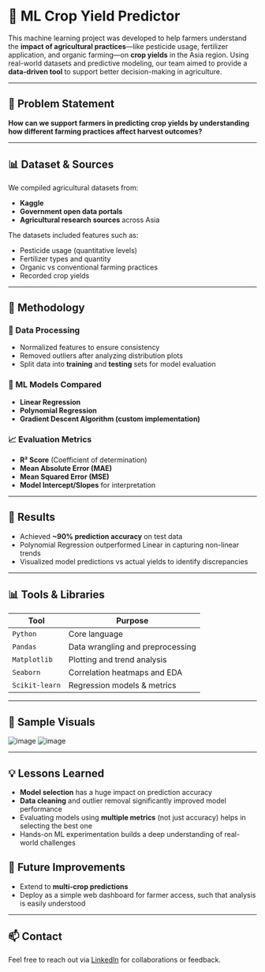 # 🌾 ML Crop Yield Predictor

This machine learning project was developed to help farmers understand the **impact of agricultural practices**—like pesticide usage, fertilizer application, and organic farming—on **crop yields** in the Asia region. Using real-world datasets and predictive modeling, our team aimed to provide a **data-driven tool** to support better decision-making in agriculture.

---

## 📌 Problem Statement

**How can we support farmers in predicting crop yields by understanding how different farming practices affect harvest outcomes?**

---

## 📊 Dataset & Sources

We compiled agricultural datasets from:
- **Kaggle**
- **Government open data portals**
- **Agricultural research sources** across Asia

The datasets included features such as:
- Pesticide usage (quantitative levels)
- Fertilizer types and quantity
- Organic vs conventional farming practices
- Recorded crop yields

---

## 🧠 Methodology

### 📂 Data Processing
- Normalized features to ensure consistency
- Removed outliers after analyzing distribution plots
- Split data into **training** and **testing** sets for model evaluation

### 🤖 ML Models Compared
- **Linear Regression**
- **Polynomial Regression**
- **Gradient Descent Algorithm (custom implementation)**

### 📈 Evaluation Metrics
- **R² Score** (Coefficient of determination)
- **Mean Absolute Error (MAE)**
- **Mean Squared Error (MSE)**
- **Model Intercept/Slopes** for interpretation

---

## 🧪 Results

- Achieved **~90% prediction accuracy** on test data
- Polynomial Regression outperformed Linear in capturing non-linear trends
- Visualized model predictions vs actual yields to identify discrepancies

---

## 📊 Tools & Libraries

| Tool        | Purpose                          |
|-------------|----------------------------------|
| `Python`    | Core language                    |
| `Pandas`    | Data wrangling and preprocessing |
| `Matplotlib`| Plotting and trend analysis      |
| `Seaborn`   | Correlation heatmaps and EDA     |
| `Scikit-learn` | Regression models & metrics   |

---

## 📌 Sample Visuals
![image](https://github.com/user-attachments/assets/c1d3c4c0-c188-4073-9412-33c0d753b266) 
![image](https://github.com/user-attachments/assets/36f1fc38-c1a0-493a-b731-388a675e6bd1)


---

## 💡 Lessons Learned

- **Model selection** has a huge impact on prediction accuracy
- **Data cleaning** and outlier removal significantly improved model performance
- Evaluating models using **multiple metrics** (not just accuracy) helps in selecting the best one
- Hands-on ML experimentation builds a deep understanding of real-world challenges


## 🏁 Future Improvements

- Extend to **multi-crop predictions**
- Deploy as a simple web dashboard for farmer access, such that analysis is easily understood

---

## 📫 Contact

Feel free to reach out via [LinkedIn](https://www.linkedin.com/in/alainajaiswal/) for collaborations or feedback.



